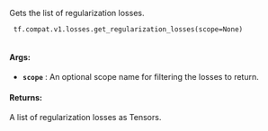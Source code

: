Gets the list of regularization losses.

```
 tf.compat.v1.losses.get_regularization_losses(scope=None)
 
```

#### Args:
- **`scope`** : An optional scope name for filtering the losses to return.


#### Returns:
A list of regularization losses as Tensors.

